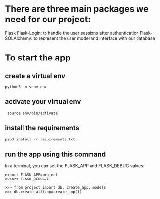# There are three main packages we need for our project:

Flask
Flask-Login: to handle the user sessions after authentication
Flask-SQLAlchemy: to represent the user model and interface with our database

# To start the app
 
## create a virtual env 
```python3 -m venv env```

## activate your virtual env
``` source env/bin/activate```

## install the requirements
```pip3 install -r requirements.txt```

## run the app using this command
In a terminal, you can set the FLASK_APP and FLASK_DEBUG values:
```
export FLASK_APP=project
export FLASK_DEBUG=1
```

```
>>> from project import db, create_app, models
>>> db.create_all(app=create_app())
```

